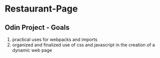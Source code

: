 # Restaurant-Page

## Odin Project - Goals
1. practical uses for webpacks and imports
2. organized and finalized use of css and javascript in the creation of a dynamic web page
